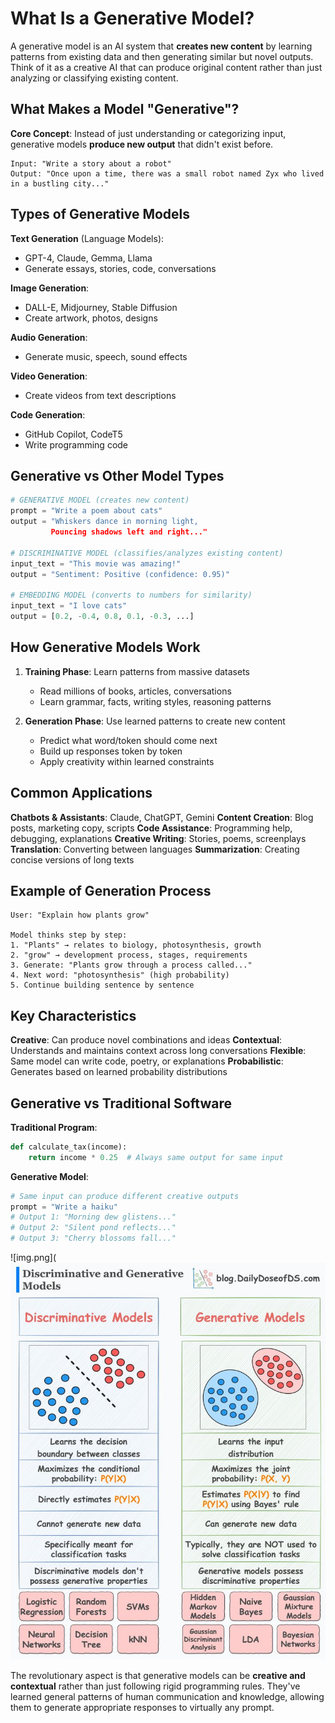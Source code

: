 # What Is a Generative Model?

A generative model is an AI system that **creates new content** by learning patterns from existing data and then generating similar but novel outputs. Think of it as a creative AI that can produce original content rather than just analyzing or classifying existing content.

## What Makes a Model "Generative"?

**Core Concept**: Instead of just understanding or categorizing input, generative models **produce new output** that didn't exist before.

```
Input: "Write a story about a robot"
Output: "Once upon a time, there was a small robot named Zyx who lived in a bustling city..."
```

## Types of Generative Models

**Text Generation** (Language Models):
- GPT-4, Claude, Gemma, Llama
- Generate essays, stories, code, conversations

**Image Generation**:
- DALL-E, Midjourney, Stable Diffusion
- Create artwork, photos, designs

**Audio Generation**:
- Generate music, speech, sound effects

**Video Generation**:
- Create videos from text descriptions

**Code Generation**:
- GitHub Copilot, CodeT5
- Write programming code

## Generative vs Other Model Types

```python
# GENERATIVE MODEL (creates new content)
prompt = "Write a poem about cats"
output = "Whiskers dance in morning light,
         Pouncing shadows left and right..."

# DISCRIMINATIVE MODEL (classifies/analyzes existing content)
input_text = "This movie was amazing!"
output = "Sentiment: Positive (confidence: 0.95)"

# EMBEDDING MODEL (converts to numbers for similarity)
input_text = "I love cats"
output = [0.2, -0.4, 0.8, 0.1, -0.3, ...]
```

## How Generative Models Work

1. **Training Phase**: Learn patterns from massive datasets
   - Read millions of books, articles, conversations
   - Learn grammar, facts, writing styles, reasoning patterns

2. **Generation Phase**: Use learned patterns to create new content
   - Predict what word/token should come next
   - Build up responses token by token
   - Apply creativity within learned constraints

## Common Applications

**Chatbots & Assistants**: Claude, ChatGPT, Gemini
**Content Creation**: Blog posts, marketing copy, scripts
**Code Assistance**: Programming help, debugging, explanations
**Creative Writing**: Stories, poems, screenplays
**Translation**: Converting between languages
**Summarization**: Creating concise versions of long texts

## Example of Generation Process

```
User: "Explain how plants grow"

Model thinks step by step:
1. "Plants" → relates to biology, photosynthesis, growth
2. "grow" → development process, stages, requirements
3. Generate: "Plants grow through a process called..."
4. Next word: "photosynthesis" (high probability)
5. Continue building sentence by sentence
```

## Key Characteristics

**Creative**: Can produce novel combinations and ideas
**Contextual**: Understands and maintains context across long conversations
**Flexible**: Same model can write code, poetry, or explanations
**Probabilistic**: Generates based on learned probability distributions

## Generative vs Traditional Software

**Traditional Program**:
```python
def calculate_tax(income):
    return income * 0.25  # Always same output for same input
```

**Generative Model**:
```python
# Same input can produce different creative outputs
prompt = "Write a haiku"
# Output 1: "Morning dew glistens..."
# Output 2: "Silent pond reflects..."
# Output 3: "Cherry blossoms fall..."
```

![img.png](![GenerativeDiscriminative.jpeg](img/GenerativeDiscriminative.jpeg)

The revolutionary aspect is that generative models can be **creative and contextual** rather than just following rigid programming rules. They've learned general patterns of human communication and knowledge, allowing them to generate appropriate responses to virtually any prompt.
